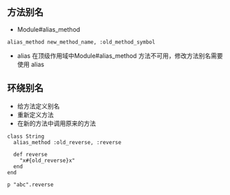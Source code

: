 ## 方法别名
* Module#alias_method
```
alias_method new_method_name, :old_method_symbol
```
* alias
在顶级作用域中Module#alias_method 方法不可用，修改方法别名需要使用 alias

## 环绕别名
* 给方法定义别名
* 重新定义方法
* 在新的方法中调用原来的方法

```
class String
  alias_method :old_reverse, :reverse

  def reverse
    "x#{old_reverse}x"
  end
end

p "abc".reverse
```
